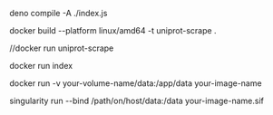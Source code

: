 deno compile -A ./index.js

docker build --platform linux/amd64 -t uniprot-scrape .

//docker run uniprot-scrape

docker run index

docker run -v your-volume-name/data:/app/data your-image-name

singularity run --bind /path/on/host/data:/data your-image-name.sif
